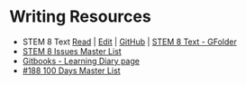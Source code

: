 # Writing Resources

- STEM 8 Text [Read](https://janzeteachesit.gitbooks.io/stem-8-text/content/) | [Edit](https://www.gitbook.com/book/janzeteachesit/stem-8-text/edit#/edit/README.md) | [GitHub](https://github.com/janzeteachesit/stem8-text) | [STEM 8 Text - GFolder](https://drive.google.com/drive/u/0/folders/0BysMfTbvAUUVT0pzNFRUTV9kcTg)
- [STEM 8 Issues Master List](https://github.com/janzeteachesit/Learning-Diary/issues/155)
- [Gitbooks - Learning Diary page](https://github.com/janzeteachesit/Learning-Diary/blob/master/docs/janzeteachesit-gitbooks.md)
- [#188 100 Days Master List](https://github.com/janzeteachesit/Learning-Diary/issues/188)
